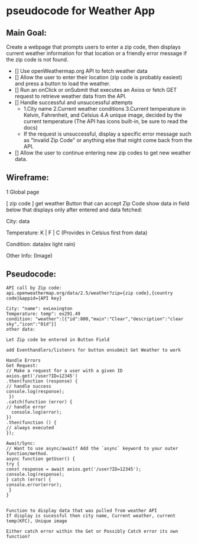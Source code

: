 # pseudocode for Weather App
## Main Goal:
Create a webpage that prompts users to enter a zip code, then displays current weather  information for that location or a friendly error message if the zip code is not found.

- [] Use openWeathermap.org API to fetch weather data 
- [] Allow the user to enter their location (zip code is probably easiest) and press a button to load the weather.
- [] Run an onClick or onSubmit that executes an Axios or fetch GET request to retrieve weather data from the API.
- [] Handle successful and unsuccessful attempts
    * 1.City name
     2.Current weather conditions
     3.Current temperature in Kelvin, Fahrenheit, and Celsius
     4.A unique image, decided by the current temperature (The API has icons built-in, be sure to read the docs)
    * If the request is unsuccessful, display a specific error message such as "Invalid Zip Code" or anything else that might come back from the API.
- [] Allow the user to continue entering new zip codes to get new weather data.

## Wireframe: 
1 Global page

 [ zip code  ] get weather Button that can accept Zip Code
 show data in field below that displays only after entered and data fetched:

 City: data

 Temperature: K | F | C (Provides in Celsius first from data)

 Condition:
 data(ex light rain)

 Other Info:
 (Image)


## Pseudocode:

    API call by Zip code:  
    api.openweathermap.org/data/2.5/weather?zip={zip code},{country code}&appid={API key}

    City: "name": exLexington
    Temperature: temp": ex291.49
    condition: "weather":[{"id":800,"main":"Clear","description":"clear sky","icon":"01d"}]
    other data: 

    Let Zip code be entered in Button Field

    add Eventhandlers/listenrs for button onsubmit Get Weather to work 

    Handle Errors
    Get Request:
    // Make a request for a user with a given ID
    axios.get('/user?ID=12345')
    .then(function (response) {
    // handle success
    console.log(response);
     })
    .catch(function (error) {
    // handle error
      console.log(error);
    })
    .then(function () {
    // always executed
    });

    Await/Sync:
    // Want to use async/await? Add the `async` keyword to your outer function/method.
    async function getUser() {
    try {
    const response = await axios.get('/user?ID=12345');
    console.log(response);
    } catch (error) {
    console.error(error);
     }
    }


    Function to display data that was pulled from weather API
    If display is sucessful then city name, Current weather, current temp(KFC), Unique image

    Either catch error within the Get or Possibly Catch error its own function?



    



